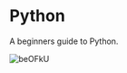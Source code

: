 # Python

 A beginners guide to Python. 

![beOFkU](https://user-images.githubusercontent.com/52173060/155674698-a1c64ab0-3bcf-4e76-9a0f-58ce6c6597c2.jpg)

